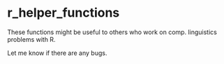 # r_helper_functions

These functions might be useful to others who work on comp. linguistics problems with R. 

Let me know if there are any bugs.
